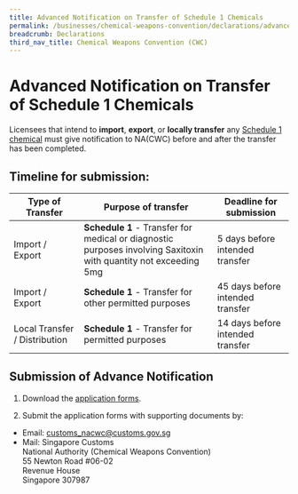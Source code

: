 ```yaml
---
title: Advanced Notification on Transfer of Schedule 1 Chemicals
permalink: /businesses/chemical-weapons-convention/declarations/advanced-notification-on-transfer-of-schedule-1-chemicals
breadcrumb: Declarations
third_nav_title: Chemical Weapons Convention (CWC)
---
```


# Advanced Notification on Transfer of Schedule 1 Chemicals

Licensees that intend to  **import**,  **export**, or  **locally transfer** any  [Schedule 1 chemical](https://www.customs.gov.sg/-/media/cus/files/business/chemical-weapons-convention/guidetonacwclicencewithschchemlist.pdf?la=en&hash=BB1E42B4501617DFDA8B2AC9F57BED5D57FFDE34)  must give notification to NA(CWC) before and after the transfer has been completed.

## Timeline for submission:

| Type of Transfer | Purpose of transfer | Deadline for submission |
|---|---|---|
| Import / Export | **Schedule 1** - Transfer for medical or diagnostic purposes involving Saxitoxin with quantity not exceeding 5mg | 5 days before intended transfer |
| Import / Export | **Schedule 1** - Transfer for other permitted purposes |  45 days before intended transfer |
| Local Transfer / Distribution | **Schedule 1** - Transfer for permitted purposes | 14 days before intended transfer |

## Submission of Advance Notification

1) Download the  [application forms](https://www.customs.gov.sg/eservices/customs-forms-and-service-links#cwc-general).

2) Submit the application forms with supporting documents by:

-   Email:  [customs_nacwc@customs.gov.sg](mailto:customs_nacwc@customs.gov.sg2)
-   Mail: Singapore Customs  
    National Authority (Chemical Weapons Convention)  
    55 Newton Road #06-02  
    Revenue House  
    Singapore 307987
